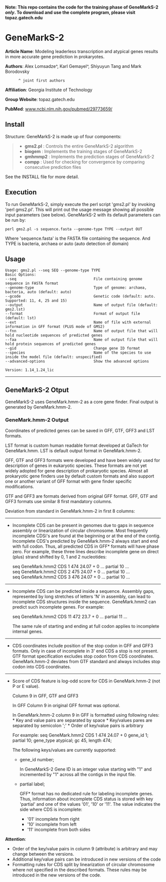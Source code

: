 **Note: This repo contains the code for the training phase of GeneMarkS-2 _only_. To download and use the complete program, please visit topaz.gatech.edu**

# GeneMarkS-2

**Article Name**: Modeling leaderless transcription and atypical genes results in more accurate gene prediction in prokaryotes.

**Authors**: Alex Lomsadze^, Karl Gemayel^, Shiyuyun Tang and Mark Borodovsky
              
	      ^ joint first authors

**Affiliation**: Georgia Institute of Technology

**Group Website**: topaz.gatech.edu

**PubMed**: www.ncbi.nlm.nih.gov/pubmed/29773659/

## Install

Structure: GeneMarkS-2 is made up of four components: 
> - **gms2.pl**   : Controls the entire GeneMarkS-2 algorithm
> - **biogem**    : Implements the training stages of GeneMarkS-2
> - **gmhmmp2**   : Implements the prediction stages of GeneMarkS-2
> - **compp**     : Used for checking for convergence by comparing consecutive prediction files

See the INSTALL file for more detail.

## Execution

To run GeneMarkS-2, simply execute the perl script 'gms2.pl' by invoking 'perl gms2.pl'.
This will print out the usage message showing all possible input parameters (see below).
GeneMarkS-2 with its default parameters can be run by:

	perl gms2.pl -s sequence.fasta --genome-type TYPE --output OUT

Where 'sequence.fasta' is the FASTA file containing the sequence.
And TYPE is bacteria, archaea or auto (auto detection of domain)

## Usage

	Usage: gms2.pl --seq SEQ --genome-type TYPE
	Basic Options:
	--seq                                   File containing genome sequence in FASTA format
	--genome-type                           Type of genome: archaea, bacteria, auto (default: auto)
	--gcode                                 Genetic code (default: auto. Supported: 11, 4, 25 and 15)
	--output                                Name of output file (default: gms2.lst)
	--format                                Format of output file (default: lst)
	--ext                                   Name of file with external information in GFF format (PLUS mode of GMS2)
	--fnn                                   Name of output file that will hold nucleotide sequences of predicted genes
	--faa                                   Name of output file that will hold protein sequences of predicted genes
	--gid                                   Change gene ID format
	--species                               Name of the species to use inside the model file (default: unspecified)
	--advanced-options                      Show the advanced options
	
	Version: 1.14_1.24_lic
------------

## GeneMarkS-2 Otput 

GeneMarkS-2 uses GeneMark.hmm-2 as a core gene finder. 
Final output is generated by GeneMark.hmm-2.

### GeneMark.hmm-2 Output
Coordinates of predicted genes can be saved in GFF, GTF, GFF3 and LST formats. 

LST format is custom human readable format developed at GaTech for GeneMark.hmm.
LST is default output format in GeneMark.hmm-2. 

GFF, GTF and GFF3 formats were developed and have been widely used for description of genes in eukaryotic species. 
These formats are not yet widely adopted for gene description of prokaryotic species. Almost all prokaryotic gene finders 
use by default custom formats and also support one or another variant of GFF format with gene finder specific modifications. 

GTF and GFF3 are formats derived from original GFF format. 
GFF, GTF and GFF3 formats use similar 8 first mandatory columns.

Deviation from standard in GeneMark.hmm-2 in first 8 columns:

-------------
- Incomplete CDS can be present in genomes due to gaps in sequence assembly or linearization of circular chromosome.  Most frequently incomplete CDSi's are found at the beginning or at the end of the contig. Incomplete CDS's predicted by GeneMark.hmm-2 always start and end with full codon. Thus, all predicted CDS in GFF* formats will have phase zero.   For example, these three lines describe incomplete gene on direct (plus) strand shifted by 0, 1 and 2 nucleotides:  

	seq	GeneMark.hmm2	CDS	1	474	24.07	+	0	... partial 10 ...  
	seq	GeneMark.hmm2	CDS	2	475	24.07	+	0	... partial 10 ...  
	seq	GeneMark.hmm2	CDS	3	476	24.07	+	0	... partial 10 ...  

-------------
- Incomplete CDS can be predicted inside a sequence. Assembly gaps, represented by long stretches of letters 'N' in assembly, can lead to incomplete CDS structures inside the sequence. GeneMark.hmm2 can predict such incomplete genes. For example:

    seq	GeneMark.hmm2	CDS	11	472	23.7	+	0	...  partial 11 ...

    The same rule of starting and ending at full codon applies to incomplete internal genes. 

-------------
- CDS coordinates include position of the stop codon in GFF and GFF3 formats. Only in case of incomplete in 3' end CDS a stop is not present. GTF format specification excludes stop codon from CDS coordinates. GeneMark.hmm-2 deviates from GTF standard and always includes stop codon into CDS coordinates.

-------------
- Score of CDS feature is log-odd score for CDS in GeneMark.hmm-2 (not P or E value).

	Column 9 in GFF, GTF and GFF3

	In GFF Column 9 in original GFF format was optional.

	In GeneMark.hmm-2 column 9 in GFF is formatted using following rules:
	  * Key and value pairs are separated by space
	  * Key/values pares are separated by semicolon ';'
	  * Order of key/value pairs is arbitrary

	For example:
		seq	GeneMark.hmm2	CDS	1	474	24.07	+	0	gene_id 1; partial 10; gene_type atypical; gc 45, length 474;

	The following keys/values are currently supported:
  	* gene_id	number;

		In GeneMarkS-2 Gene ID is an integer value starting with "1" and incremented by "1" across all the contigs in the input file.
  	* partial	label;

		GFF* format has no dedicated rule for labeling incomplete genes. Thus, information about incomplete CDS status is stored with key 'partial' and one of the values '01', '10' or '11'. The value indicates the side where CDS is incomplete:
		* '01' incomplete from right
		* '10' incomplete from left
		* '11' incomplete from both sides


**Attention**:
   * Order of the key/value pairs in column 9 (attribute) is arbitrary and may change between the versions.
   * Additional key/value pairs can be introduced in new versions of the code
   * Formatting rules for CDS split by linearization of circular chromosome where not specified in the described formats. 
     These rules may be introduced in the new versions of the code.

